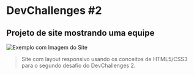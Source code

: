 # DevChallenges #2

## Projeto de site mostrando uma equipe

<img src=".img/example.png" alt="Exemplo com Imagem do Site" />

> Site com layout responsivo usando os conceitos de HTML5/CSS3 para o segundo desafio do DevChallenges 2.
